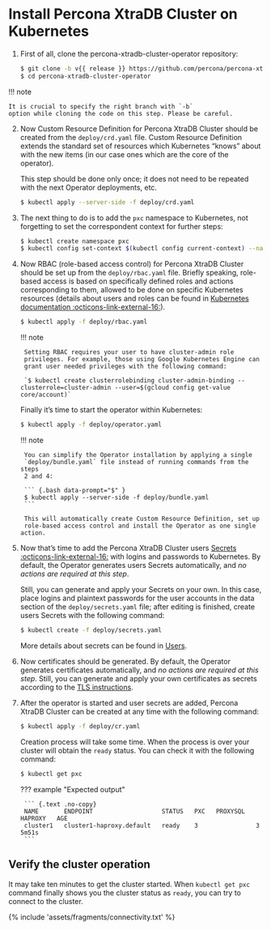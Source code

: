 # Install Percona XtraDB Cluster on Kubernetes

1. First of all, clone the percona-xtradb-cluster-operator repository:

    ``` {.bash data-prompt="$" }
    $ git clone -b v{{ release }} https://github.com/percona/percona-xtradb-cluster-operator
    $ cd percona-xtradb-cluster-operator
    ```

!!! note

    It is crucial to specify the right branch with `-b`
    option while cloning the code on this step. Please be careful.

2. Now Custom Resource Definition for Percona XtraDB Cluster should be created
    from the `deploy/crd.yaml` file. Custom Resource Definition extends the
    standard set of resources which Kubernetes “knows” about with the new
    items (in our case ones which are the core of the operator).

    This step should be done only once; it does not need to be repeated
    with the next Operator deployments, etc.

    ``` {.bash data-prompt="$" }
    $ kubectl apply --server-side -f deploy/crd.yaml
    ```

3. The next thing to do is to add the `pxc` namespace to Kubernetes,
    not forgetting to set the correspondent context for further steps:

    ``` {.bash data-prompt="$" }
    $ kubectl create namespace pxc
    $ kubectl config set-context $(kubectl config current-context) --namespace=pxc
    ```

4. Now RBAC (role-based access control) for Percona XtraDB Cluster should be set
    up from the `deploy/rbac.yaml` file. Briefly speaking, role-based access is
    based on specifically defined roles and actions corresponding to
    them, allowed to be done on specific Kubernetes resources (details
    about users and roles can be found in [Kubernetes documentation :octicons-link-external-16:](https://kubernetes.io/docs/reference/access-authn-authz/rbac/#default-roles-and-role-bindings)).

    ``` {.bash data-prompt="$" }
    $ kubectl apply -f deploy/rbac.yaml
    ```

    !!! note

        Setting RBAC requires your user to have cluster-admin role
        privileges. For example, those using Google Kubernetes Engine can
        grant user needed privileges with the following command:

        `$ kubectl create clusterrolebinding cluster-admin-binding --clusterrole=cluster-admin --user=$(gcloud config get-value core/account)`

    Finally it’s time to start the operator within Kubernetes:

    ``` {.bash data-prompt="$" }
    $ kubectl apply -f deploy/operator.yaml
    ```

    !!! note

        You can simplify the Operator installation by applying a single
        `deploy/bundle.yaml` file instead of running commands from the steps
        2 and 4:
        
        ``` {.bash data-prompt="$" }
        $ kubectl apply --server-side -f deploy/bundle.yaml
        ```
        
        This will automatically create Custom Resource Definition, set up
        role-based access control and install the Operator as one single action.

5. Now that’s time to add the Percona XtraDB Cluster users [Secrets :octicons-link-external-16:](https://kubernetes.io/docs/concepts/configuration/secret/)
    with logins and passwords to Kubernetes. By default, the Operator generates
    users Secrets automatically, and *no actions are required at this step*.
    
    Still, you can generate and apply your Secrets on your own. In this case,
    place logins and plaintext passwords for the user accounts in the data
    section of the `deploy/secrets.yaml` file; after editing is finished, create
    users Secrets with the following command:

    ``` {.bash data-prompt="$" }
    $ kubectl create -f deploy/secrets.yaml
    ```

    More details about secrets can be found in [Users](users.md#users).

6. Now certificates should be generated. By default, the Operator generates
    certificates automatically, and *no actions are required at this step*.
    Still, you can generate and apply your own certificates as secrets according
    to the [TLS instructions](TLS.md).

7. After the operator is started and user secrets are added, Percona
    XtraDB Cluster can be created at any time with the following command:

    ``` {.bash data-prompt="$" }
    $ kubectl apply -f deploy/cr.yaml
    ```

    Creation process will take some time. When the process is over your
    cluster will obtain the `ready` status. You can check it with the following
    command:

    ``` {.bash data-prompt="$" }
    $ kubectl get pxc
    ```

    ??? example "Expected output"

        ``` {.text .no-copy}
        NAME       ENDPOINT                   STATUS   PXC   PROXYSQL   HAPROXY   AGE
        cluster1   cluster1-haproxy.default   ready    3                3         5m51s
        ```

## Verify the cluster operation

It may take ten minutes to get the cluster started. When `kubectl get pxc`
command finally shows you the cluster status as `ready`, you can try to connect
to the cluster.

{% include 'assets/fragments/connectivity.txt' %}
